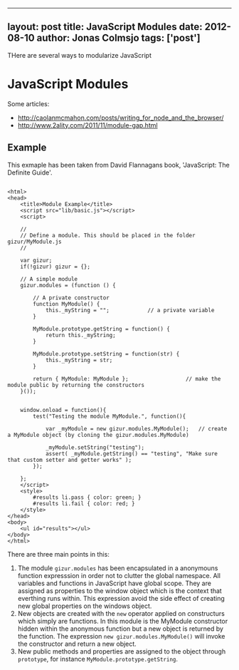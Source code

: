 
---
layout: post
title: JavaScript Modules
date: 2012-08-10
author: Jonas Colmsjo
tags: ['post']
---

THere are several ways to modularize JavaScript





JavaScript Modules
==================

Some articles:
 * http://caolanmcmahon.com/posts/writing_for_node_and_the_browser/
 * http://www.2ality.com/2011/11/module-gap.html



Example
-------

This exmaple has been taken from David Flannagans book, 'JavaScript: The Definite Guide'.


```

<html>
<head>
	<title>Module Example</title>
	<script src="lib/basic.js"></script>
	<script>

	//
	// Define a module. This should be placed in the folder gizur/MyModule.js 
	//
	
	var gizur;
	if(!gizur) gizur = {};
	
	// A simple module
	gizur.modules = (function () {
		
		// A private constructor
		function MyModule() {
			this._myString = "";			// a private variable
		}
		
		MyModule.prototype.getString = function() {
			return this._myString;	
		}
		
		MyModule.prototype.setString = function(str) {
			this._myString = str;	
		}
		
		return { MyModule: MyModule };					// make the module public by returning the constructors
	}());
		

	window.onload = function(){
		test("Testing the module MyModule.", function(){
			
			var _myModule = new gizur.modules.MyModule();	// create a MyModule object (by cloning the gizur.modules.MyModule)
			
			_myModule.setString("testing");
			assert( _myModule.getString() == "testing", "Make sure that custom setter and getter works" );
		});
  
	};
	</script>
	<style>
		#results li.pass { color: green; }
		#results li.fail { color: red; }
	</style>
</head>
<body>
	<ul id="results"></ul>
</body>
</html>

```

There are three main points in this:

1. The module `gizur.modules` has been encapsulated in a anonymouns function expresssion in order not to clutter the global namespace. All variables and functions in JavaScript have global scope. They are assigned as properties to the window object which is the context that everthing runs within. This expression avoid the side effect of creating new global properties on the windows object.
1. New objects are created with the `new` operator applied on constructurs which simply are functions. In this module is the MyModule constructor hidden within the anonymous function but a new object is returned by the function. The expression `new gizur.modules.MyModule()` will invoke the constructor and return a new object.
1. New public methods and properties are assigned to the object through `prototype`, for instance `MyModule.prototype.getString`.
